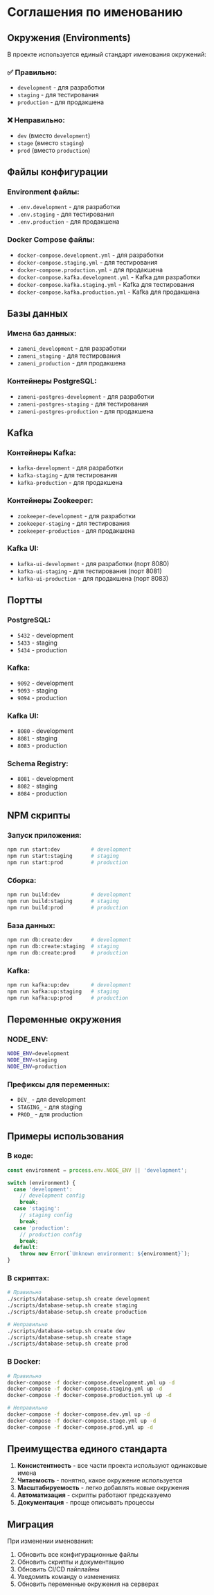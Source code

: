 # Соглашения по именованию

## Окружения (Environments)

В проекте используется единый стандарт именования окружений:

### ✅ Правильно:
- `development` - для разработки
- `staging` - для тестирования
- `production` - для продакшена

### ❌ Неправильно:
- `dev` (вместо `development`)
- `stage` (вместо `staging`)
- `prod` (вместо `production`)

## Файлы конфигурации

### Environment файлы:
- `.env.development` - для разработки
- `.env.staging` - для тестирования
- `.env.production` - для продакшена

### Docker Compose файлы:
- `docker-compose.development.yml` - для разработки
- `docker-compose.staging.yml` - для тестирования
- `docker-compose.production.yml` - для продакшена
- `docker-compose.kafka.development.yml` - Kafka для разработки
- `docker-compose.kafka.staging.yml` - Kafka для тестирования
- `docker-compose.kafka.production.yml` - Kafka для продакшена

## Базы данных

### Имена баз данных:
- `zameni_development` - для разработки
- `zameni_staging` - для тестирования
- `zameni_production` - для продакшена

### Контейнеры PostgreSQL:
- `zameni-postgres-development` - для разработки
- `zameni-postgres-staging` - для тестирования
- `zameni-postgres-production` - для продакшена

## Kafka

### Контейнеры Kafka:
- `kafka-development` - для разработки
- `kafka-staging` - для тестирования
- `kafka-production` - для продакшена

### Контейнеры Zookeeper:
- `zookeeper-development` - для разработки
- `zookeeper-staging` - для тестирования
- `zookeeper-production` - для продакшена

### Kafka UI:
- `kafka-ui-development` - для разработки (порт 8080)
- `kafka-ui-staging` - для тестирования (порт 8081)
- `kafka-ui-production` - для продакшена (порт 8083)

## Портты

### PostgreSQL:
- `5432` - development
- `5433` - staging
- `5434` - production

### Kafka:
- `9092` - development
- `9093` - staging
- `9094` - production

### Kafka UI:
- `8080` - development
- `8081` - staging
- `8083` - production

### Schema Registry:
- `8081` - development
- `8082` - staging
- `8084` - production

## NPM скрипты

### Запуск приложения:
```bash
npm run start:dev          # development
npm run start:staging      # staging
npm run start:prod         # production
```

### Сборка:
```bash
npm run build:dev          # development
npm run build:staging      # staging
npm run build:prod         # production
```

### База данных:
```bash
npm run db:create:dev      # development
npm run db:create:staging  # staging
npm run db:create:prod     # production
```

### Kafka:
```bash
npm run kafka:up:dev       # development
npm run kafka:up:staging   # staging
npm run kafka:up:prod      # production
```

## Переменные окружения

### NODE_ENV:
```bash
NODE_ENV=development
NODE_ENV=staging
NODE_ENV=production
```

### Префиксы для переменных:
- `DEV_` - для development
- `STAGING_` - для staging
- `PROD_` - для production

## Примеры использования

### В коде:
```typescript
const environment = process.env.NODE_ENV || 'development';

switch (environment) {
  case 'development':
    // development config
    break;
  case 'staging':
    // staging config
    break;
  case 'production':
    // production config
    break;
  default:
    throw new Error(`Unknown environment: ${environment}`);
}
```

### В скриптах:
```bash
# Правильно
./scripts/database-setup.sh create development
./scripts/database-setup.sh create staging
./scripts/database-setup.sh create production

# Неправильно
./scripts/database-setup.sh create dev
./scripts/database-setup.sh create stage
./scripts/database-setup.sh create prod
```

### В Docker:
```bash
# Правильно
docker-compose -f docker-compose.development.yml up -d
docker-compose -f docker-compose.staging.yml up -d
docker-compose -f docker-compose.production.yml up -d

# Неправильно
docker-compose -f docker-compose.dev.yml up -d
docker-compose -f docker-compose.stage.yml up -d
docker-compose -f docker-compose.prod.yml up -d
```

## Преимущества единого стандарта

1. **Консистентность** - все части проекта используют одинаковые имена
2. **Читаемость** - понятно, какое окружение используется
3. **Масштабируемость** - легко добавлять новые окружения
4. **Автоматизация** - скрипты работают предсказуемо
5. **Документация** - проще описывать процессы

## Миграция

При изменении именования:

1. Обновить все конфигурационные файлы
2. Обновить скрипты и документацию
3. Обновить CI/CD пайплайны
4. Уведомить команду о изменениях
5. Обновить переменные окружения на серверах
